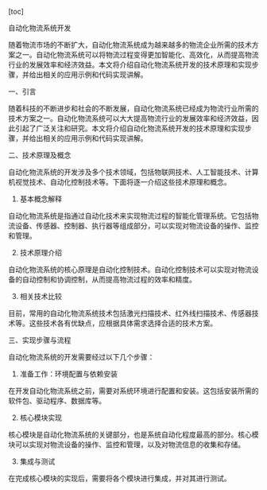 
[toc]                    
                
                
自动化物流系统开发

随着物流市场的不断扩大，自动化物流系统成为越来越多的物流企业所需的技术方案之一。自动化物流系统可以将物流过程变得更加智能化、高效化，从而提高物流行业的发展效率和经济效益。本文将介绍自动化物流系统开发的技术原理和实现步骤，并给出相关的应用示例和代码实现讲解。

一、引言

随着科技的不断进步和社会的不断发展，自动化物流系统已经成为物流行业所需的技术方案之一。自动化物流系统可以大大提高物流行业的发展效率和经济效益，因此引起了广泛关注和研究。本文将介绍自动化物流系统开发的技术原理和实现步骤，并给出相关的应用示例和代码实现讲解。

二、技术原理及概念

自动化物流系统的开发涉及多个技术领域，包括物联网技术、人工智能技术、计算机视觉技术、自动化控制技术等。下面将逐一介绍这些技术原理和概念。

1. 基本概念解释

自动化物流系统是指通过自动化技术来实现物流过程的智能化管理系统。它包括物流设备、传感器、控制器、执行器等组成部分，可以实现对物流设备的操作、监控和管理。

2. 技术原理介绍

自动化物流系统的核心原理是自动化控制技术。自动化控制技术可以实现对物流设备的自动控制和协调控制，从而提高物流过程的效率和精度。

3. 相关技术比较

目前，常用的自动化物流系统技术包括激光扫描技术、红外线扫描技术、传感器技术等。这些技术各有优缺点，应根据具体需求选择合适的技术方案。

三、实现步骤与流程

自动化物流系统的开发需要经过以下几个步骤：

1. 准备工作：环境配置与依赖安装

在开发自动化物流系统之前，需要对系统环境进行配置和安装。这包括安装所需的软件包、驱动程序、数据库等。

2. 核心模块实现

核心模块是自动化物流系统的关键部分，也是系统自动化程度最高的部分。核心模块可以实现对物流设备的操作、监控和管理，以及对物流信息的收集和存储。

3. 集成与测试

在完成核心模块的实现后，需要将各个模块进行集成，并对其进行测试。

